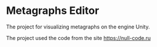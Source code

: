 # Metagraphs Editor
The project for visualizing metagraphs on the engine Unity.



The project used the code from the site https://null-code.ru
